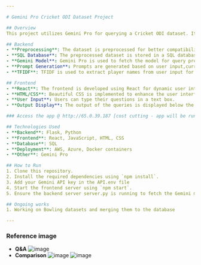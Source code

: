 ```yaml
---

# Gemini Pro Cricket ODI Dataset Project

## Overview
This project utilizes Gemini Pro for querying a Cricket ODI dataset. It includes backend preprocessing tasks, SQL database integration, and frontend development for user interaction.

## Backend
- **Preprocessing**: The dataset is preprocessed for better compatibility with Gemini Pro.
- **SQL Database**: The preprocessed dataset is stored in a SQL database for easy access.
- **Gemini Model**: Gemini Pro is used to fetch the model for query processing.
- **Prompt Generation**: Prompts are generated based on user input,currently focusing on batting and batting stats.
- **TFIDF**: TFIDF is used to extract player names from user input for more accurate queries.

## Frontend
- **React**: The frontend is developed using React for dynamic user interaction.
- **HTML/CSS**: Beautiful CSS is implemented to enhance the user interface.
- **User Input**: Users can type their questions in a text box.
- **Output Display**: The output of the queries is displayed below the text box for easy readability.

### Access the app @ http://65.0.39.187 [cost cutting - app will be running only when needed for demo🤗]

## Technologies Used
- **Backend**: Flask, Python
- **Frontend**: React, JavaScript, HTML, CSS
- **Database**: SQL
- **Deployment**: AWS, Azure, Docker containers
- **Other**: Gemini Pro

## How to Run
1. Clone this repository.
2. Install the required dependencies using `npm install`.
3. Add your Gemini API key in the API.env file
4. Start the frontend server using `npm start`.
5. Ensure the backend server server.py is running to fetch the Gemini model and process queries.

## Ongoing works
1. Working on Bowling datasets and merging them to the database

---
```

### Reference image
- **Q&A**
![image](https://github.com/edithram23/ODI_Analysis/assets/106003437/f9c98c11-549e-4921-89ce-df344ddb9f9b)
- **Comparison**
![image](https://github.com/user-attachments/assets/c13779b9-017f-417b-bfc1-3cdaa9e934d9)
![image](https://github.com/user-attachments/assets/c0cdf296-5588-441e-bb07-316d23204eee)
